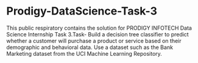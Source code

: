 # Prodigy-DataScience-Task-3
This public respiratory contains the solution for PRODIGY INFOTECH Data Science Internship Task 3.Task- Build a decision tree classifier to predict whether a customer will purchase a product or service based on their demographic and behavioral data. Use a dataset such as the Bank Marketing dataset from the UCI Machine Learning Repository.
